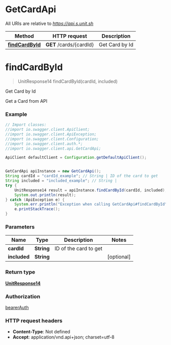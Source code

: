 # GetCardApi

All URIs are relative to *https://api.s.unit.sh*

Method | HTTP request | Description
------------- | ------------- | -------------
[**findCardById**](GetCardApi.md#findCardById) | **GET** /cards/{cardId} | Get Card by Id

<a name="findCardById"></a>
# **findCardById**
> UnitResponse14 findCardById(cardId, included)

Get Card by Id

Get a Card from API 

### Example
```java
// Import classes:
//import io.swagger.client.ApiClient;
//import io.swagger.client.ApiException;
//import io.swagger.client.Configuration;
//import io.swagger.client.auth.*;
//import io.swagger.client.api.GetCardApi;

ApiClient defaultClient = Configuration.getDefaultApiClient();


GetCardApi apiInstance = new GetCardApi();
String cardId = "cardId_example"; // String | ID of the card to get
String included = "included_example"; // String | 
try {
    UnitResponse14 result = apiInstance.findCardById(cardId, included);
    System.out.println(result);
} catch (ApiException e) {
    System.err.println("Exception when calling GetCardApi#findCardById");
    e.printStackTrace();
}
```

### Parameters

Name | Type | Description  | Notes
------------- | ------------- | ------------- | -------------
 **cardId** | **String**| ID of the card to get |
 **included** | **String**|  | [optional]

### Return type

[**UnitResponse14**](UnitResponse14.md)

### Authorization

[bearerAuth](../README.md#bearerAuth)

### HTTP request headers

 - **Content-Type**: Not defined
 - **Accept**: application/vnd.api+json; charset=utf-8

